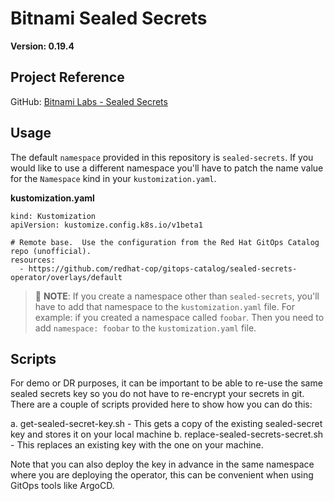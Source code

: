# Bitnami Sealed Secrets

**Version: 0.19.4**

## Project Reference

GitHub: [Bitnami Labs - Sealed Secrets](https://github.com/bitnami-labs/sealed-secrets)

## Usage

The default `namespace` provided in this repository is `sealed-secrets`. If you would like to use a different namespace you'll have to patch the name value for the `Namespace` kind in your `kustomization.yaml`.

**kustomization.yaml**
```
kind: Kustomization
apiVersion: kustomize.config.k8s.io/v1beta1

# Remote base.  Use the configuration from the Red Hat GitOps Catalog repo (unofficial).
resources:
  - https://github.com/redhat-cop/gitops-catalog/sealed-secrets-operator/overlays/default
```

> :rotating_light: **NOTE**: If you create a namespace other than `sealed-secrets`, you'll have to add that namespace to the `kustomization.yaml` file. For example: if you created a namespace called `foobar`. Then you need to add `namespace: foobar` to the `kustomization.yaml` file.

## Scripts

For demo or DR purposes, it can be important to be able to re-use the same sealed secrets key so you do not have to re-encrypt your secrets in git. There are a couple of scripts provided here to show how you can do this:

a. get-sealed-secret-key.sh - This gets a copy of the existing sealed-secret key and stores it on your local machine
b. replace-sealed-secrets-secret.sh - This replaces an existing key with the one on your machine.

Note that you can also deploy the key in advance in the same namespace where you are deploying the operator, this can be convenient when using GitOps tools like ArgoCD.
